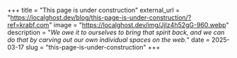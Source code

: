+++
title = "This page is under construction"
external_url = "https://localghost.dev/blog/this-page-is-under-construction/?ref=krabf.com"
image = "https://localghost.dev/img/JjIz4h52gG-960.webp"
description = "*We owe it to ourselves to bring that spirit back, and we can do that by carving out our own individual spaces on the web.*"
date = 2025-03-17
slug = "this-page-is-under-construction"
+++ 